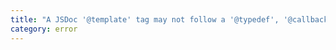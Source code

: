```yaml
---
title: "A JSDoc '@template' tag may not follow a '@typedef', '@callback', or '@overload' tag"
category: error
---
```

